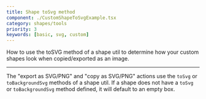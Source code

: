```yaml
---
title: Shape toSvg method
component: ./CustomShapeToSvgExample.tsx
category: shapes/tools
priority: 3
keywords: [basic, svg, custom]
---
```


How to use the toSVG method of a shape util to determine how your custom shapes look when copied/exported as an image.

---

The "export as SVG/PNG" and "copy as SVG/PNG" actions use the `toSvg` or `toBackgroundSvg` methods of a shape util. If a shape does not have a `toSvg` or `toBackgroundSvg` method defined, it will default to an empty box.
